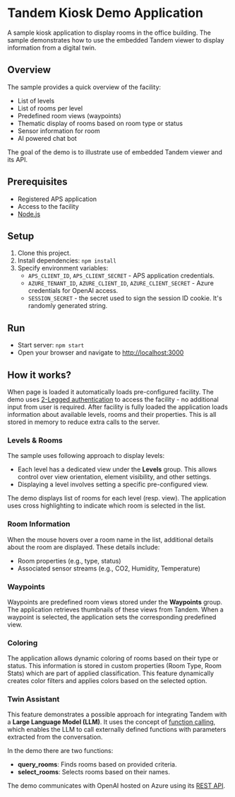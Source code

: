 # Tandem Kiosk Demo Application
A sample kiosk application to display rooms in the office building. The sample demonstrates how to use the embedded Tandem viewer to display information from a digital twin.

## Overview
The sample provides a quick overview of the facility:
- List of levels
- List of rooms per level
- Predefined room views (waypoints)
- Thematic display of rooms based on room type or status
- Sensor information for room
- AI powered chat bot

The goal of the demo is to illustrate use of embedded Tandem viewer and its API.

## Prerequisites
- Registered APS application
- Access to the facility
- [Node.js](https://nodejs.org/)

## Setup
1. Clone this project.
2. Install dependencies: `npm install`
3. Specify environment variables:
   - `APS_CLIENT_ID`, `APS_CLIENT_SECRET` - APS application credentials.
   - `AZURE_TENANT_ID`, `AZURE_CLIENT_ID`, `AZURE_CLIENT_SECRET` - Azure credentials for OpenAI access.
   - `SESSION_SECRET` - the secret used to sign the session ID cookie. It's randomly generated string.

## Run
- Start server: `npm start`
- Open your browser and navigate to [http://localhost:3000](http://localhost:3000)

## How it works?

When page is loaded it automatically loads pre-configured facility. The demo uses [2-Legged authentication](https://aps.autodesk.com/en/docs/oauth/v2/developers_guide/App-types/Machine-to-machine/) to access the facility - no additional input from user is required.
After facility is fully loaded the application loads information about available levels, rooms and their properties. This is all stored in memory to reduce extra calls to the server.

### Levels & Rooms

The sample uses following approach to display levels:
- Each level has a dedicated view under the **Levels** group. This allows control over view orientation, element visibility, and other settings.
- Displaying a level involves setting a specific pre-configured view.

The demo displays list of rooms for each level (resp. view). The application uses cross highlighting to indicate which room is selected in the list.

### Room Information

When the mouse hovers over a room name in the list, additional details about the room are displayed. These details include:
- Room properties (e.g., type, status)
- Associated sensor streams (e.g., CO2, Humidity, Temperature)

### Waypoints

Waypoints are predefined room views stored under the **Waypoints** group. The application retrieves thumbnails of these views from Tandem. When a waypoint is selected, the application sets the corresponding predefined view.

### Coloring

The application allows dynamic coloring of rooms based on their type or status. This information is stored in custom properties (Room Type, Room Stats) which are part of applied classification. This feature dynamically creates color filters and applies colors based on the selected option. 

### Twin Assistant

This feature demonstrates a possible approach for integrating Tandem with a **Large Language Model (LLM)**. It uses the concept of [function calling](https://platform.openai.com/docs/guides/function-calling), which enables the LLM to call externally defined functions with parameters extracted from the conversation.

In the demo there are two functions:
- **query_rooms**: Finds rooms based on provided criteria.
- **select_rooms**: Selects rooms based on their names.

The demo communicates with OpenAI hosted on Azure using its [REST API](https://platform.openai.com/docs/api-reference/introduction).